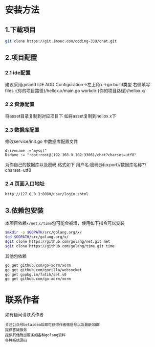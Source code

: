 # 安装方法
## 1.下载项目
```bash
git clone https://git.imooc.com/coding-339/chat.git
```


## 2.项目配置
### 2.1 ide配置
建议采用goland IDE 
ADD Configuration->左上角+->go build类型
右侧填写
files :{你的项目路径}/hellox.x/main.go
workdir:{你的项目路径}/hellox.x/
### 2.2 资源配置
将asset目录复制到对应项目下
如将asset复制到hellox.x下
### 2.3 数据库配置
修改service/init.go 中数据库配置文件
```cgo
drivename :="mysql"
DsName := "root:root@(192.168.0.102:3306)/chat?charset=utf8"
```
为你自己的数据库以及密码
格式如下
用户名:密码@(ip:port)/数据库名称??charset=utf8
### 2.4 页面入口地址
```
http://127.0.0.1:8080/user/login.shtml
```

## 3.依赖包安装

本项目依赖`x/net`,`x/time`包可能会被墙，使用如下指令可以安装

```bash
$mkdir -p $GOPATH/src/golang.org/x/
$cd $GOPATH/src/golang.org/x/
$git clone https://github.com/golang/net.git net
$git clone https://github.com/golang/time.git time

```

其他包依赖

```bash
go get github.com/go-xorm/xorm
go get github.com/gorilla/websocket
go get gopkg.in/fatih/set.v0
go get github.com/go-xorm/xorm
```
# 联系作者
如有疑问请联系作者
```
关注公众号betaidea后即可获得作者微信号以及最新QQ群
提供答疑服务
提供其他附加服务如各种golang资料
各种系统源码
```
